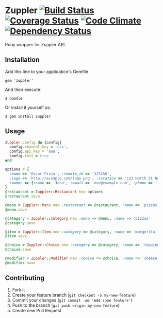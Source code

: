 # Zuppler [![Build Status](https://travis-ci.org/zuppler/zuppler.png?branch=master)](https://travis-ci.org/zuppler/zuppler) [![Coverage Status](https://coveralls.io/repos/zuppler/zuppler/badge.png)](https://coveralls.io/r/zuppler/zuppler) [![Code Climate](https://codeclimate.com/github/zuppler/zuppler.png)](https://codeclimate.com/github/zuppler/zuppler) [![Dependency Status](https://gemnasium.com/zuppler/zuppler.png)](https://gemnasium.com/zuppler/zuppler)

Ruby wrapper for Zuppler API.

## Installation

Add this line to your application's Gemfile:

    gem 'zuppler'

And then execute:

    $ bundle

Or install it yourself as:

    $ gem install zuppler

## Usage


``` ruby
Zuppler.config do |config|
  config.channel_key = 'ccc',
  config.api_key = 'aaa',
  config.test = true
end
```

``` ruby
options = {
  :name => 'Oscar Pizza', :remote_id => '123456',
  :logo => 'http://example.com/logo.png', :location => '123 North St New York',
  :owner => {:name => 'John', :email => 'doe@example.com', :phone => '123-456-789'}
}
@restaurant = Zuppler::Restaurant.new options
@restaurant.save
```

``` ruby
@menu = Zuppler::Menu.new :restaurant => @restaurant, :name => 'pizzas special'
@menu.save
```

``` ruby
@category = Zuppler::Category.new :menu => @menu, :name => 'pizzas'
@category.save
```

``` ruby
@item = Zuppler::Item.new :category => @category, :name => 'margerita', :price => 9.99
@item.save
```

``` ruby
@choice = Zuppler::Choice.new :category => @category, :name => 'toppings', :multiple => true, :min_qty => 2, :max_qty => 5
@choice.save
```

``` ruby
@modifier = Zuppler::Modifier.new :choice => @choice, :name => 'cheese', :price => 0.99
@modifier.save
```

## Contributing

1. Fork it
2. Create your feature branch (`git checkout -b my-new-feature`)
3. Commit your changes (`git commit -am 'Add some feature'`)
4. Push to the branch (`git push origin my-new-feature`)
5. Create new Pull Request
